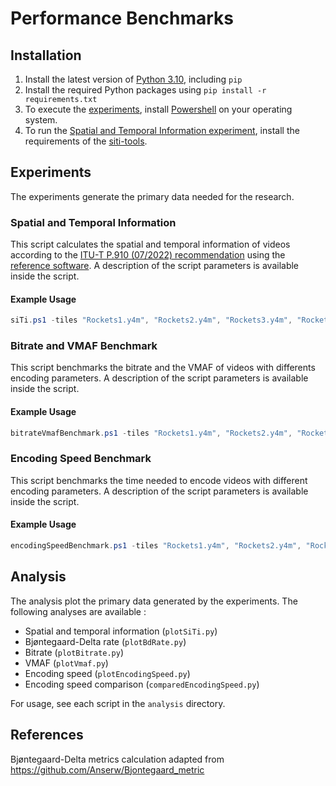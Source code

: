 # Performance Benchmarks

## Installation

1. Install the latest version of [Python 3.10](https://www.python.org/downloads/), including `pip`
1. Install the required Python packages using `pip install -r requirements.txt`
1. To execute the [experiments](#experiments), install [Powershell](https://learn.microsoft.com/en-us/powershell/scripting/install/installing-powershell) on your operating system.
1. To run the [Spatial and Temporal Information experiment](#spatial-and-temporal-information), install the requirements of the [siti-tools](https://github.com/VQEG/siti-tools#requirements).

## Experiments

The experiments generate the primary data needed for the research.

### Spatial and Temporal Information

This script calculates the spatial and temporal information of videos according to the [ITU-T P.910 (07/2022) recommendation](https://www.itu.int/rec/T-REC-P.910-202207-I/en) using the [reference software](https://github.com/VQEG/siti-tools).
A description of the script parameters is available inside the script.

#### Example Usage

```powershell
siTi.ps1 -tiles "Rockets1.y4m", "Rockets2.y4m", "Rockets3.y4m", "Rockets4.y4m", "Rockets5.y4m", "Rockets6.y4m", "Rockets7.y4m", "Rockets8.y4m", "Rockets9.y4m", "Rockets10.y4m", "Rockets11.y4m", "Rockets12.y4m", "Rockets13.y4m", "Rockets14.y4m", "Rockets15.y4m", "Rockets16.y4m", "Rockets17.y4m", "Rockets18.y4m", "Rockets19.y4m", "Rockets20.y4m", "Rockets21.y4m", "Rockets22.y4m", "Rockets23.y4m", "Rockets24.y4m", "Rockets25.y4m", "Rockets26.y4m", "Rockets27.y4m", "Rockets28.y4m", "Rockets29.y4m", "Rockets30.y4m", "Rockets31.y4m", "Rockets32.y4m", "Rockets33.y4m", "Rockets34.y4m", "Rockets35.y4m", "Rockets36.y4m" -resultsDirectory siti
```

### Bitrate and VMAF Benchmark

This script benchmarks the bitrate and the VMAF of videos with differents encoding parameters.
A description of the script parameters is available inside the script.

#### Example Usage

```powershell
bitrateVmafBenchmark.ps1 -tiles "Rockets1.y4m", "Rockets2.y4m", "Rockets3.y4m", "Rockets4.y4m", "Rockets5.y4m", "Rockets6.y4m", "Rockets7.y4m", "Rockets8.y4m", "Rockets9.y4m", "Rockets10.y4m", "Rockets11.y4m", "Rockets12.y4m", "Rockets13.y4m", "Rockets14.y4m", "Rockets15.y4m", "Rockets16.y4m", "Rockets17.y4m", "Rockets18.y4m", "Rockets19.y4m", "Rockets20.y4m", "Rockets21.y4m", "Rockets22.y4m", "Rockets23.y4m", "Rockets24.y4m", "Rockets25.y4m", "Rockets26.y4m", "Rockets27.y4m", "Rockets28.y4m", "Rockets29.y4m", "Rockets30.y4m", "Rockets31.y4m", "Rockets32.y4m", "Rockets33.y4m", "Rockets34.y4m", "Rockets35.y4m", "Rockets36.y4m" -codecs "h264_nvenc", "hevc_nvenc" -presets "p1", "p2", "p3", "p4", "p5", "p6", "p7" -cqs 18, 20, 22, 24, 26, 28, 30, 32, 34, 36, 38, 40 -heights 0, 320 -segmentTime 2 -segmentGOP 60 -segmentDirectory ".\segments" -dataFile data.csv -vmafLogDirectory "vmafLogs"
```

### Encoding Speed Benchmark

This script benchmarks the time needed to encode videos with different encoding parameters.
A description of the script parameters is available inside the script.

#### Example Usage

```powershell
encodingSpeedBenchmark.ps1 -tiles "Rockets1.y4m", "Rockets2.y4m", "Rockets3.y4m", "Rockets4.y4m", "Rockets5.y4m", "Rockets6.y4m", "Rockets7.y4m", "Rockets8.y4m", "Rockets9.y4m", "Rockets10.y4m", "Rockets11.y4m", "Rockets12.y4m", "Rockets13.y4m", "Rockets14.y4m", "Rockets15.y4m", "Rockets16.y4m", "Rockets17.y4m", "Rockets18.y4m", "Rockets19.y4m", "Rockets20.y4m", "Rockets21.y4m", "Rockets22.y4m", "Rockets23.y4m", "Rockets24.y4m", "Rockets25.y4m", "Rockets26.y4m", "Rockets27.y4m", "Rockets28.y4m", "Rockets29.y4m", "Rockets30.y4m", "Rockets31.y4m", "Rockets32.y4m", "Rockets33.y4m", "Rockets34.y4m", "Rockets35.y4m", "Rockets36.y4m" -codecs "h264_nvenc", "hevc_nvenc" -presets "p1", "p2", "p3", "p4", "p5", "p6", "p7" -cqs 18, 20, 22, 24, 26, 28, 30, 32, 34, 36, 38 ,40 -heights 0, 320 -repetitions 5 -segmentTime 2 -segmentGOP 60 -segmentDirectory ".\segment" -dataFile data.csv
```

## Analysis

The analysis plot the primary data generated by the experiments.
The following analyses are available :
- Spatial and temporal information (`plotSiTi.py`)
- Bjøntegaard-Delta rate (`plotBdRate.py`)
- Bitrate (`plotBitrate.py`)
- VMAF (`plotVmaf.py`)
- Encoding speed (`plotEncodingSpeed.py`)
- Encoding speed comparison (`comparedEncodingSpeed.py`)

For usage, see each script in the `analysis` directory.

## References

Bjøntegaard-Delta metrics calculation adapted from https://github.com/Anserw/Bjontegaard_metric
